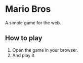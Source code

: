 # Mario Bros

A simple game for the web.

## How to play

1. Open the game in your browser.
2. And play it.
